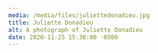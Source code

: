 ```yaml
---
media: /media/files/juliettedonadieu.jpg
title: Juliette Donadieu
alt: A photograph of Juliette Donadieu
date: 2020-11-25 15:38:00 -0500
---
```

